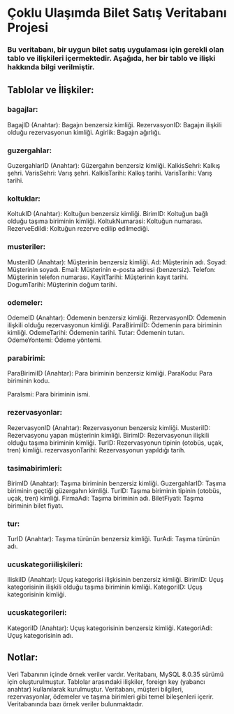 # Çoklu Ulaşımda Bilet Satış Veritabanı Projesi

### Bu veritabanı, bir uygun bilet satış uygulaması için gerekli olan tablo ve ilişkileri içermektedir. Aşağıda, her bir tablo ve ilişki hakkında bilgi verilmiştir.

## Tablolar ve İlişkiler:

### bagajlar:
BagajID (Anahtar): Bagajın benzersiz kimliği.
RezervasyonID: Bagajın ilişkili olduğu rezervasyonun kimliği.
Agirlik: Bagajın ağırlığı.

### guzergahlar:
GuzergahlarID (Anahtar): Güzergahın benzersiz kimliği.
KalkisSehri: Kalkış şehri.
VarisSehri: Varış şehri.
KalkisTarihi: Kalkış tarihi.
VarisTarihi: Varış tarihi.

### koltuklar:
KoltukID (Anahtar): Koltuğun benzersiz kimliği.
BirimID: Koltuğun bağlı olduğu taşıma biriminin kimliği.
KoltukNumarasi: Koltuğun numarası.
RezerveEdildi: Koltuğun rezerve edilip edilmediği.

### musteriler:
MusteriID (Anahtar): Müşterinin benzersiz kimliği.
Ad: Müşterinin adı.
Soyad: Müşterinin soyadı.
Email: Müşterinin e-posta adresi (benzersiz).
Telefon: Müşterinin telefon numarası.
KayitTarihi: Müşterinin kayıt tarihi.
DogumTarihi: Müşterinin doğum tarihi.

### odemeler:
OdemeID (Anahtar): Ödemenin benzersiz kimliği.
RezervasyonID: Ödemenin ilişkili olduğu rezervasyonun kimliği.
ParaBirimiID: Ödemenin para biriminin kimliği.
OdemeTarihi: Ödemenin tarihi.
Tutar: Ödemenin tutarı.
OdemeYontemi: Ödeme yöntemi.

### parabirimi:
ParaBirimiID (Anahtar): Para biriminin benzersiz kimliği.
ParaKodu:
Para biriminin kodu.

ParaIsmi: Para biriminin ismi.

### rezervasyonlar:
RezervasyonID (Anahtar): Rezervasyonun benzersiz kimliği.
MusteriID: Rezervasyonu yapan müşterinin kimliği.
BirimID: Rezervasyonun ilişkili olduğu taşıma biriminin kimliği.
TurID: Rezervasyonun tipinin (otobüs, uçak, tren) kimliği.
rezervasyonTarihi: Rezervasyonun yapıldığı tarih.

### tasimabirimleri:
BirimID (Anahtar): Taşıma biriminin benzersiz kimliği.
GuzergahlarID: Taşıma biriminin geçtiği güzergahın kimliği.
TurID: Taşıma biriminin tipinin (otobüs, uçak, tren) kimliği.
FirmaAdi: Taşıma biriminin adı.
BiletFiyati: Taşıma biriminin bilet fiyatı.

### tur:
TurID (Anahtar): Taşıma türünün benzersiz kimliği.
TurAdi: Taşıma türünün adı.

### ucuskategoriilişkileri:
IliskiID (Anahtar): Uçuş kategorisi ilişkisinin benzersiz kimliği.
BirimID: Uçuş kategorisinin ilişkili olduğu taşıma biriminin kimliği.
KategoriID: Uçuş kategorisinin kimliği.

### ucuskategorileri:
KategoriID (Anahtar): Uçuş kategorisinin benzersiz kimliği.
KategoriAdi: Uçuş kategorisinin adı.

## Notlar:
Veri Tabanının içinde örnek veriler vardır.
Veritabanı, MySQL 8.0.35 sürümü için oluşturulmuştur.
Tablolar arasındaki ilişkiler, foreign key (yabancı anahtar) kullanılarak kurulmuştur.
Veritabanı, müşteri bilgileri, rezervasyonlar, ödemeler ve taşıma birimleri gibi temel bileşenleri içerir.
Veritabanında bazı örnek veriler bulunmaktadır.
